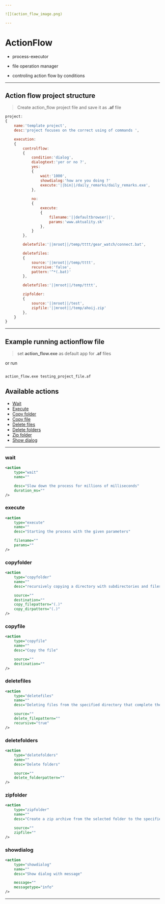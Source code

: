```yaml
---

![](action_flow_image.png)

---
```


# ActionFlow

* process-executor 

* file operation manager

* controling action flow by conditions

---

## Action flow project structure

> Create action_flow project file and save it as **.af** file 

```javascript
project:
{
    name:'template project',
    desc:'project focuses on the correct using of commands ',

    execution:
    {
    	controlflow:
        {
            condition:'dialog',
            dialogtext:'yer or no ?',
            yes:
            {
            	wait:'1000',
            	showdialog:'how are you doing ?'
            	execute:'||bin||/daily_remarks/daily_remarks.exe',
            },
            
            no:
            {
				execute:
				{
					filename:'||defaultbrowser||',
					params:'www.aktuality.sk'
				},
            }    
        },

		deletefile:'||mroot||/temp/tttt/gear_watch/connect.bat',

    	deletefiles:
        {
            source:'||mroot||/temp/tttt',
            recursive:'false',
            pattern:'^*(.bat)'
        },

        deletefiles:'||mroot||/temp/tttt',

		zipfolder:
        {
            source:'||mroot||/test',
            zipfile:'||mroot||/temp/ahoij.zip'
        },
    }
}

```

---

## Example running actionflow file

> set **action_flow.exe** as  default app for **.af** files

or run

```console

action_flow.exe testing_project_file.af

```

## Available actions

- [Wait](#wait)
- [Execute](#execute)
- [Copy folder](#copyfolder)
- [Copy file](#copyfile)
- [Delete files](#deletefiles)
- [Delete folders](#deletefolders)
- [Zip folder](#zipfolder)
- [Show dialog](#showdialog)

---

### wait

```xml
<action
	type="wait" 
	name=""

	desc="Slow down the process for millions of milliseconds"
	duration_ms="" 
/>
```

### execute

```xml
<action
	type="execute" 
	name=""
	desc="Starting the process with the given parameters"

	filename=""
	params="" 
/>		 
```

### copyfolder

```xml
<action 
	type="copyfolder" 
	name=""
	desc="recursively copying a directory with subdirectories and files that complete the copy pattern"

	source=""
	destination="" 
	copy_filepattern="(.)" 
	copy_dirpattern="(.)" 
/>
```
### copyfile

```xml
<action 
	type="copyfile" 
	name=""
	desc="Copy the file"

	source=""
	destination="" 
/>	
```
### deletefiles

```xml
<action 
	type="deletefiles" 
	name=""
	desc="Deleting files from the specified directory that complete the delete pattern"

	source=""
	delete_filepattern="" 
	recursive="true" 
/>	
```
### deletefolders

```xml
<action 
	type="deletefolders" 
	name=""
	desc="Delete folders"

	source=""
	delete_folderpattern="" 
/>		 
```
### zipfolder

```xml
<action
	type="zipfolder" 
	name=""
	desc="Create a zip archive from the selected folder to the specified target file"

	source=""
	zipfile="" 
/>		 
```
### showdialog

```xml
<action 
	type="showdialog" 
	name=""
	desc="Show dialog with message"

	message=""
	messagetype="info" 
/>		
```

---
